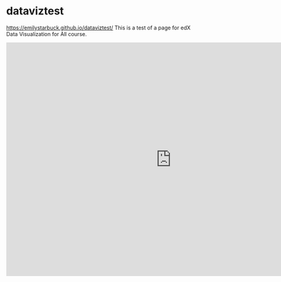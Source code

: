 # dataviztest
https://emilystarbuck.github.io/dataviztest/
This is a test of a page for edX Data Visualization for All course.
<iframe width="877.3584905660377" height="623" seamless frameborder="0" scrolling="no" src="https://docs.google.com/spreadsheets/d/1H91y8jiF12BKutx6UFRw1XJSpsIeFk8zlp01BmQ8vIM/pubchart?oid=425207046&amp;format=interactive"></iframe>
